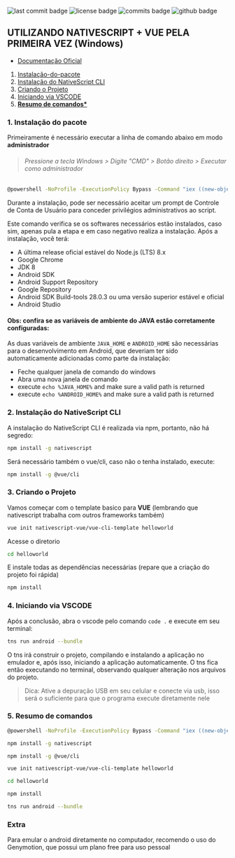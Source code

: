![last commit badge](https://badgen.net/github/last-commit/fddaineze/NativeScript-App-Example) ![license badge](https://badgen.net/github/license/fddaineze/NativeScript-App-Example) ![commits badge](https://badgen.net/github/commits/fddaineze/NativeScript-App-Example) ![github badge](https://badgen.net/badge/icon/github?icon=github&label)

## UTILIZANDO NATIVESCRIPT + VUE PELA PRIMEIRA VEZ (Windows)

- [Documentação Oficial](https://docs.nativescript.org/start/quick-setup)
1. [Instalação-do-pacote](https://github.com/fddaineze/NativeScript-App-Example/blob/master/README.md#1-instala%C3%A7%C3%A3o-do-pacote)
2. [Instalação do NativeScript CLI](https://github.com/fddaineze/NativeScript-App-Example/blob/master/README.md#2-instala%C3%A7%C3%A3o-do-nativescript-cli)
3. [Criando o Projeto](https://github.com/fddaineze/NativeScript-App-Example/blob/master/README.md#3-criando-o-projeto)
4. [Iniciando via VSCODE](https://github.com/fddaineze/NativeScript-App-Example/blob/master/README.md#4-iniciando-via-vscode)
5. **[Resumo de comandos*](https://github.com/fddaineze/NativeScript-App-Example/blob/master/README.md#5-resumo-de-comandos)**

### 1. Instalação do pacote
Primeiramente é necessário executar a linha de comando abaixo em modo **administrador**

> ###### *Pressione a tecla Windows > Digite "CMD" > Botão direito > Executar como administrador*

```bash
@powershell -NoProfile -ExecutionPolicy Bypass -Command "iex ((new-object net.webclient).DownloadString('https://www.nativescript.org/setup/win'))"
```

Durante a instalação, pode ser necessário aceitar um prompt de Controle de Conta de Usuário para conceder privilégios administrativos ao script.

Este comando verifica se os softwares necessários estão instalados, caso sim, apenas pula a etapa e em caso negativo realiza a instalação. Após a instalação, você terá:

- A última release oficial estável do Node.js (LTS) 8.x
- Google Chrome
- JDK 8
- Android SDK
- Android Support Repository
- Google Repository
- Android SDK Build-tools 28.0.3 ou uma versão superior estável e oficial
- Android Studio

#### Obs: confira se as variáveis de ambiente do JAVA estão corretamente configuradas:

As duas variáveis ​​de ambiente `JAVA_HOME` e `ANDROID_HOME` são necessárias para o desenvolvimento em Android, que deveriam ter sido automaticamente adicionadas como parte da instalação:

- Feche qualquer janela de comando do windows
- Abra uma nova janela de comando
- execute `echo %JAVA_HOME%` and make sure a valid path is returned
- execute `echo %ANDROID_HOME%` and make sure a valid path is returned

### 2. Instalação do NativeScript CLI

A instalação do NativeScript CLI é realizada via npm, portanto, não há segredo:
```bash
npm install -g nativescript
```
Será necessário também o vue/cli, caso não o tenha instalado, execute:
```bash
npm install -g @vue/cli
```

### 3. Criando o Projeto

Vamos começar com o template basico para **VUE** (lembrando que nativescript trabalha com outros frameworks também)
```bash
vue init nativescript-vue/vue-cli-template helloworld
```
Acesse o diretorio
```bash
cd helloworld
```
E instale todas as dependências necessárias (repare que a criação do projeto foi rápida)
```bash
npm install
```

### 4. Iniciando via VSCODE

Após a conclusão, abra o vscode pelo comando `code .` e execute em seu terminal:
```bash
tns run android --bundle
```

O tns irá construir o projeto, compilando e instalando a aplicação no emulador e, após isso, iniciando a aplicação automaticamente. O tns fica então executando no terminal, observando qualquer alteração nos arquivos do projeto.

> Dica: Ative a depuração USB em seu celular e conecte via usb, isso será o suficiente para que o programa execute diretamente nele

### 5. Resumo de comandos

```bash
@powershell -NoProfile -ExecutionPolicy Bypass -Command "iex ((new-object net.webclient).DownloadString('https://www.nativescript.org/setup/win'))"

npm install -g nativescript

npm install -g @vue/cli

vue init nativescript-vue/vue-cli-template helloworld

cd helloworld

npm install

tns run android --bundle
```

### Extra

Para emular o android diretamente no computador, recomendo o uso do Genymotion, que possui um plano free para uso pessoal

